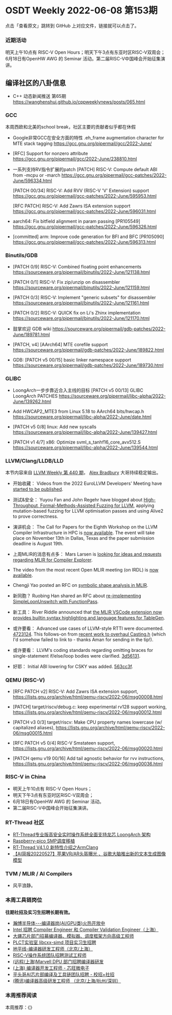 # OSDT Weekly 2022-06-08 第153期

点击「查看原文」跳转到 GitHub 上对应文件，链接就可以点击了。

### 近期活动

明天上午10点有 RISC-V Open Hours；明天下午3点有东亚时区RISC-V双周会；6月18日有OpenHW AWG 的 Seminar 活动。第二届RISC-V中国峰会开始征集演讲。

## 编译社区的八卦信息

- C++ 动态新闻推送 第65期 https://wanghenshui.github.io/cppweeklynews/posts/065.html

### GCC

本周西欧和北美的school break，社区主要的贡献者似乎都在休假

- Google非常GCC在安全方面的特性
  .eh_frame augmentation character for MTE stack tagging
  https://gcc.gnu.org/pipermail/gcc/2022-June/

- [RFC] Support for nonzero attribute
  https://gcc.gnu.org/pipermail/gcc/2022-June/238810.html

- 一系列支持RV指令扩展的patch
  [PATCH] RISC-V: Compute default ABI from -mcpu or -march
  https://gcc.gnu.org/pipermail/gcc-patches/2022-June/596334.html

  [PATCH 00/34] RISC-V: Add RVV (RISC-V 'V' Extension) support
  https://gcc.gnu.org/pipermail/gcc-patches/2022-June/595953.html

  [RFC PATCH] RISC-V: Add Zawrs ISA extension support
  https://gcc.gnu.org/pipermail/gcc-patches/2022-June/596031.html

- aarch64: Fix bitfield alignment in param passing [PR105549]
  https://gcc.gnu.org/pipermail/gcc-patches/2022-June/596326.html

- [committed] arm: Improve code generation for BFI and BFC [PR105090]
  https://gcc.gnu.org/pipermail/gcc-patches/2022-June/596313.html

### Binutils/GDB

- [PATCH 0/9] RISC-V: Combined floating point enhancements
  https://sourceware.org/pipermail/binutils/2022-June/121138.html

- [PATCH 0/1] RISC-V: Fix zip/unzip on disassembler
  https://sourceware.org/pipermail/binutils/2022-June/121159.html

- [PATCH 0/3] RISC-V: Implement "generic subsets" for disassembler
  https://sourceware.org/pipermail/binutils/2022-June/121161.html

- [PATCH 0/2] RISC-V: QUICK fix on Li's Zhinx implementation
  https://sourceware.org/pipermail/binutils/2022-June/121170.html

- 鼓掌欢迎 GDB wiki
  https://sourceware.org/pipermail/gdb-patches/2022-June/189781.html

- [PATCH, v4] [AArch64] MTE corefile support
  https://sourceware.org/pipermail/gdb-patches/2022-June/189822.html

- GDB: [PATCH v5 00/15] basic linker namespace support
  https://sourceware.org/pipermail/gdb-patches/2022-June/189730.html

### GLIBC

- LoongArch一步步靠近合入主线的目标
  [PATCH v5 00/13] GLIBC LoongArch PATCHES
  https://sourceware.org/pipermail/libc-alpha/2022-June/139262.html

- Add HWCAP2_MTE3 from Linux 5.18 to AArch64 bits/hwcap.h
  https://sourceware.org/pipermail/libc-alpha/2022-June/date.html

- [PATCH v5 0/8] linux: Add new syscalls
  https://sourceware.org/pipermail/libc-alpha/2022-June/139427.html

- [PATCH v1 4/7] x86: Optimize svml_s_tanhf16_core_avx512.S
  https://sourceware.org/pipermail/libc-alpha/2022-June/139544.html

### LLVM/Clang/LLDB/LLD

本节内容来自 [LLVM Weekly 第 440 期](http://llvmweekly.org/issue/440)，
[Alex Bradbury](https://www.linkedin.com/in/alex-bradbury/) 大哥持续稳定输出。

* 开始收藏： Videos from the 2022 EuroLLVM Developers' Meeting have [started to be published](https://www.youtube.com/playlist?list=PL_R5A0lGi1AC5aYjEmBIAMMyibsENvvdU).

* 测试&安全： Yuyou Fan and John Regehr have blogged about [High-Throughput, Formal-Methods-Assisted Fuzzing for LLVM](https://blog.regehr.org/archives/2148), applying mutation-based fuzzing for LLVM optimisation passes and using Alive2 to prove correctness.

* 演讲机会： The Call for Papers for the Eighth Workshop on the LLVM Compiler Infrastructure in HPC is [now available](https://discourse.llvm.org/t/llvm-hpc2022-at-sc22-call-for-papers/62882).  The event will take place on November 13th in Dallas, Texas and the paper submission deadline is August 19th.

* 上周MLIR的消息有点多： Mars Larsen is [looking for ideas and requests regarding MLIR for Compiler Explorer](https://discourse.llvm.org/t/looking-for-ideas-and-requests-regarding-mlir-for-compiler-explorer-godbolt-org/62861).

* The video from the most recent Open MLIR meeting (on IRDL) is [now available](https://discourse.llvm.org/t/open-mlir-meeting-6-2-2022-irdl-a-dialect-to-represent-ir-definitions/62885/9).

* Chengji Yao posted an RFC on [symbolic shape analysis in MLIR](https://discourse.llvm.org/t/rfc-symbolic-shape-analysis/62879).

* 新同胞？ Ruobing Han shared an RFC about [re-implementing SimpleLoonUnswitch with FunctionPass](https://discourse.llvm.org/t/rfc-re-implement-non-trivial-simpleloopunswitch-with-functionpass/62937).

* 新工具： River Riddle announced that [the MLIR VSCode extension now provides builtin syntax highlighting and language features for TableGen](https://discourse.llvm.org/t/psa-tablegen-language-features-via-mlir-vscode-extension/62942).

* 或许要看： Advanced use cases of LLVM-style RTTI were documented.  [4723124](https://reviews.llvm.org/rG47231248f59b). This follows-on from [recent work to overhaul Casting.h](https://discourse.llvm.org/t/updates-to-casting-h/62392) (which I'd somehow failed to link to - thanks Aman for sending in the tip!).

* 或许要看： LLVM's coding standards regarding omitting braces for single-statement if/else/loop bodies were clarified.
  [3d56131](https://reviews.llvm.org/rG3d56131bf6dd).

* 好耶： Initial ABI lowering for CSKY was added.
  [563cc3f](https://reviews.llvm.org/rG563cc3fda9a2).

### QEMU (RISC-V)

- [RFC PATCH v2] RISC-V: Add Zawrs ISA extension support,
  https://lists.gnu.org/archive/html/qemu-riscv/2022-06/msg00008.html

- [PATCH] target/riscv/debug.c: keep experimental rv128 support working,
  https://lists.gnu.org/archive/html/qemu-riscv/2022-06/msg00012.html

- [PATCH v3 0/3] target/riscv: Make CPU property names lowercase (w/ capitalized aliases),
  https://lists.gnu.org/archive/html/qemu-riscv/2022-06/msg00015.html

- [RFC PATCH v5 0/4] RISC-V Smstateen support,
  https://lists.gnu.org/archive/html/qemu-riscv/2022-06/msg00020.html

- [PATCH qemu v19 00/16] Add tail agnostic behavior for rvv instructions,
  https://lists.gnu.org/archive/html/qemu-riscv/2022-06/msg00036.html

### RISC-V in China

- 明天上午10点有 RISC-V Open Hours；
- 明天下午3点有东亚时区RISC-V双周会；
- 6月18日有OpenHW AWG 的 Seminar 活动。
- 第二届RISC-V中国峰会开始征集演讲。

### RT-Thread 社区

- [RT-Thread专业版高安全实时操作系统全面支持龙芯 LoongArch 架构](https://mp.weixin.qq.com/s/19zv0rwk7WXtdVUTF8g7Bg)
- [Raspberry-pico SMP调度移植](https://mp.weixin.qq.com/s/h2ZoXg-I_UuCkfRMjuYwiw)
- [RT-Thread V4.1.0 新特性介绍之ArmClang](https://mp.weixin.qq.com/s/12EUP8kJaldd9elTJZG23Q)
- [【AI简报20220527】苹果VR/AR头盔曝光 、谷歌大脑推出新的文本生成图像模型](https://mp.weixin.qq.com/s/bgvWn0XwNaWPDkAI9AFPIQ)

### TVM / MLIR / AI Compilers

- 风平浪静。

### 本周工具链岗位

**往期社招及实习生招聘长期有效。**

- [瀚博半导体---编译器岗(AI/GPU类)火热开放中](https://mp.weixin.qq.com/s/8_KjZYa2Il4PglaGyBWk4Q)
- [Intel 招聘 Compiler Engineer 和 Compiler Validation Engineer（上海）](https://mp.weixin.qq.com/s/I3DWxXODNoLRr0kN2xMZLQ)
- [大疆芯片部门招募编译器、模拟器、调度框架方向高级工程师](https://mp.weixin.qq.com/s/Wn5NzAtUTwQNXKRvMVQWLA)
- [PLCT实验室 libcxx-simd 项目实习生招聘](https://mp.weixin.qq.com/s/EIVx5cY74GlodirySY97Qw)
- [地平线-编译器研发工程师（北京/上海）](https://mp.weixin.qq.com/s/MYObl7iWIbyrTz9hCmKWYA)
- [RISC-V操作系统团队招聘测试工程师](https://mp.weixin.qq.com/s/inLFS4pI1F74m_oJ2I7xjQ)
- [(远程/上海)Marvell DPU 部门招聘编译器研发](https://mp.weixin.qq.com/s/B6JjAhF3TZjezD1tjYHDaw)
- [(上海) 编译器开发工程师 - 芯旺微电子](https://mp.weixin.qq.com/s/nqe1-7qffnc0CaejYkpKyw)
- [平头哥AI芯片部编译及工具链团队招聘 - 校招+社招](https://mp.weixin.qq.com/s/kARbXtJotRPCNMrV-yOanA)
- [(腾讯)编译器高级研发工程师 （北京/上海/杭州/深圳）](https://mp.weixin.qq.com/s/DF-2qmHmpKZtJ1djHXM1Ug)

### 本周推荐阅读

本周推荐：《》
